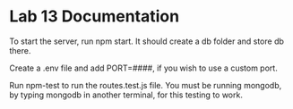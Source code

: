 # Lab 13 Documentation

To start the server, run npm start. It should create a db folder and store db there. 

Create a .env file and add PORT=####, if you wish to use a custom port.

Run npm-test to run the routes.test.js file. You must be running mongodb, by typing mongodb in another terminal, for this testing to work.
